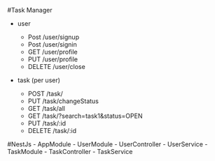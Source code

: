 #Task Manager
- user
    - Post /user/signup
    - Post /user/signin
    - GET /user/profile
    - PUT /user/profile
    - DELETE /user/close
 
- task (per user)
    - POST /task/
    - PUT /task/changeStatus
    - GET /task/all
    - GET /task/?search=task1&status=OPEN
    - PUT /task/:id
    - DELETE /task/:id

#NestJs
    - AppModule
    - UserModule
        - UserController
        - UserService
    - TaskModule
        - TaskController
        - TaskService